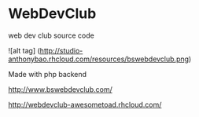 # WebDevClub
web dev club source code

![alt tag] (http://studio-anthonybao.rhcloud.com/resources/bswebdevclub.png)

Made with php backend

http://www.bswebdevclub.com/

http://webdevclub-awesometoad.rhcloud.com/

